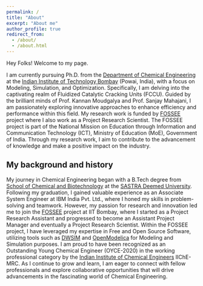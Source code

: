 ```yaml
---
permalink: /
title: "About"
excerpt: "About me"
author_profile: true
redirect_from: 
  - /about/
  - /about.html
---
```


Hey Folks! Welcome to my page.

I am currently pursuing Ph.D. from the [Department of Chemical Engineering](https://www.che.iitb.ac.in/) at the [Indian Institute of Technology Bombay](http://www.iitb.ac.in/) (Powai, India), with a focus on Modeling, Simulation, and Optimization. Specifically, I am delving into the captivating realm of Fluidized Catalytic Cracking Units (FCCU). Guided by the brilliant minds of Prof. Kannan Moudgalya and Prof. Sanjay Mahajani, I am passionately exploring innovative approaches to enhance efficiency and performance within this field. My research work is funded by [FOSSEE](https://fossee.in) project where I also work as a Project Research Scientist. The FOSSEE project is part of the National Mission on Education through Information and Communication Technology (ICT), Ministry of Education (MoE), Government of India. Through my research work, I aim to contribute to the advancement of knowledge and make a positive impact on the industry.
<!---
I recieved my B.Tech in Chemical Engineering from [School of Chemical and Biotechnology](https://scbt.sastra.edu/) at the [SASTRA Deemed University](https://www.sastra.edu/). I have completed my higher secondary education from Vignan Vidyalayam Junior College, Visakhapatnam(A.P) and schooling from D.A.V. Public School, Pandaveswar(W.B). After completing my B.Tech from SASTRA Deemed University, I joined IBM India Pvt. Ltd. as a Associate System Engineer. After working there for about 13 months, I joined the [FOSSEE](https://fossee.in) project under the guidance of Prof. Kannan Moudgalya. At FOSSEE, I was first a Project Research Assistant, then Assistant Project Manager and then became a Project Manager. My research work has been in the area of Modeling and Simulation using Free and Open Source Softwares like [DWSIM](https://dwsim.fossee.in) and [OpenModelica](https://om.fossee.in). For my research work, I got awarded as Outstanding Young Chemical Engineer(OYCE-2020) in the working professional category by [Indian Institute of Chemical Engineers](http://iichemrc.org/) IIChE-MRC.
-->

## My background and history
My journey in Chemical Engineering began with a B.Tech degree from [School of Chemical and Biotechnology](https://scbt.sastra.edu/) at the [SASTRA Deemed University](https://www.sastra.edu/). Following my graduation, I gained valuable experience as an Associate System Engineer at IBM India Pvt. Ltd., where I honed my skills in problem-solving and teamwork. However, my passion for research and innovation led me to join the [FOSSEE](https://fossee.in) project at IIT Bombay, where I started as a Project Research Assistant and progressed to become an Assistant Project Manager and eventually a Project Research Scientist. Within the FOSSEE project, I have leveraged my expertise in Free and Open Source Software, utilizing tools such as [DWSIM](https://dwsim.fossee.in) and [OpenModelica](https://om.fossee.in) for Modeling and Simulation purposes. I am proud to have been recognized as an Outstanding Young Chemical Engineer (OYCE-2020) in the working professional category by the [Indian Institute of Chemical Engineers](http://iichemrc.org/) IIChE-MRC. As I continue to grow and learn, I am eager to connect with fellow professionals and explore collaborative opportunities that will drive advancements in the fascinating world of Chemical Engineering.